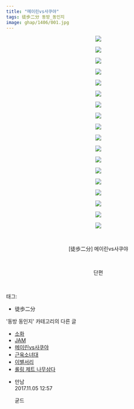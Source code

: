 ```yaml
---
title: "메이린vs사쿠야"
tags: 徒歩二分 동방_동인지
image: ghap/1406/001.jpg
---
```

<div class="article">
<p style="text-align: center; clear: none; float: none;"><img src="{{ site.nasurl }}/ghap/1406/001.jpg"/></p>
<p style="text-align: center; clear: none; float: none;"><img src="{{ site.nasurl }}/ghap/1406/002.jpg"/></p>
<p style="text-align: center; clear: none; float: none;"><img src="{{ site.nasurl }}/ghap/1406/003.jpg"/></p>
<p style="text-align: center; clear: none; float: none;"><img src="{{ site.nasurl }}/ghap/1406/004.jpg"/></p>
<p style="text-align: center; clear: none; float: none;"><img src="{{ site.nasurl }}/ghap/1406/005.jpg"/></p>
<p style="text-align: center; clear: none; float: none;"><img src="{{ site.nasurl }}/ghap/1406/006.jpg"/></p>
<p style="text-align: center; clear: none; float: none;"><img src="{{ site.nasurl }}/ghap/1406/007.jpg"/></p>
<p style="text-align: center; clear: none; float: none;"><img src="{{ site.nasurl }}/ghap/1406/008.jpg"/></p>
<p style="text-align: center; clear: none; float: none;"><img src="{{ site.nasurl }}/ghap/1406/009.jpg"/></p>
<p style="text-align: center; clear: none; float: none;"><img src="{{ site.nasurl }}/ghap/1406/010.jpg"/></p>
<p style="text-align: center; clear: none; float: none;"><img src="{{ site.nasurl }}/ghap/1406/011.jpg"/></p>
<p style="text-align: center; clear: none; float: none;"><img src="{{ site.nasurl }}/ghap/1406/012.jpg"/></p>
<p style="text-align: center; clear: none; float: none;"><img src="{{ site.nasurl }}/ghap/1406/013.jpg"/></p>
<p style="text-align: center; clear: none; float: none;"><img src="{{ site.nasurl }}/ghap/1406/014.jpg"/></p>
<p style="text-align: center; clear: none; float: none;"><img src="{{ site.nasurl }}/ghap/1406/015.jpg"/></p>
<p style="text-align: center; clear: none; float: none;"><img src="{{ site.nasurl }}/ghap/1406/016.jpg"/></p>
<p style="text-align: center; clear: none; float: none;"><img src="{{ site.nasurl }}/ghap/1406/017.jpg"/></p>
<p style="text-align: center; clear: none; float: none;"><img src="{{ site.nasurl }}/ghap/1406/018.jpg"/></p>
<p style="text-align: center; clear: none; float: none;"><br/></p>
<p style="text-align: center; clear: none; float: none;">[徒歩二分] 메이린vs사쿠야</p>
<p style="text-align: center; clear: none; float: none;"><br/></p>
<p style="text-align: center; clear: none; float: none;">단편</p>
<p><br/></p>
</div><div class="tagTrail">
<p>태그: </p>
<ul>
<li>徒歩二分</li>
</ul>
</div><div class="another">
<p>'동방 동인지' 카테고리의 다른 글</p>
<ul>
<li><a href="/2016-08-08-ghap_1408">소화</a></li>
<li><a href="/2016-08-08-ghap_1407">JAM</a></li>
<li><a href="/2016-08-08-ghap_1406">메이린vs사쿠야</a></li>
<li><a href="/2016-08-07-ghap_1405">근육소녀대</a></li>
<li><a href="/2016-08-07-ghap_1404">이별서리</a></li>
<li><a href="/2016-08-07-ghap_1403">롤링 제트 나무삼다</a></li>
</ul>
</div><div class="cb_module cb_fluid">
<div class="cb_wrt cb_profile">
<div class="comment">
<ul>
<li class="cb_thumb_off" id="comment15123178">
<div class="cb_comment_area">
<div class="cb_info_area">
<div class="cb_section">
<span class="cb_nick_name">만남</span>
</div>
<div class="cb_section">
<span class="cb_date">2017.11.05 12:57 </span>
</div>
</div>
<div class="cb_dsc_comment">
<p class="cb_dsc">
											굳드
										</p>
</div>
</div></li>
</ul>
</div>
</div><!-- commentList close -->
</div>
<br/>
<p id="refer"></p>
<br/>
